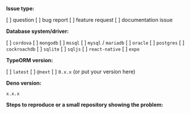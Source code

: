 **Issue type:**

[ ] question
[ ] bug report
[ ] feature request
[ ] documentation issue

**Database system/driver:**

[ ] `cordova`
[ ] `mongodb`
[ ] `mssql`
[ ] `mysql` / `mariadb`
[ ] `oracle`
[ ] `postgres`
[ ] `cockroachdb`
[ ] `sqlite`
[ ] `sqljs`
[ ] `react-native`
[ ] `expo`

**TypeORM version:**

[ ] `latest`
[ ] `@next`
[ ] `0.x.x` (or put your version here)

**Deno version:**

`x.x.x`

**Steps to reproduce or a small repository showing the problem:**

<!--
    To answer those questions you need to put "x" inside the square brackets, for example:
    [x] `mysql`
    [ ] `postgres`

    Also, please format your code properly (by taking code blocks into ```ts .... ```)
!>
